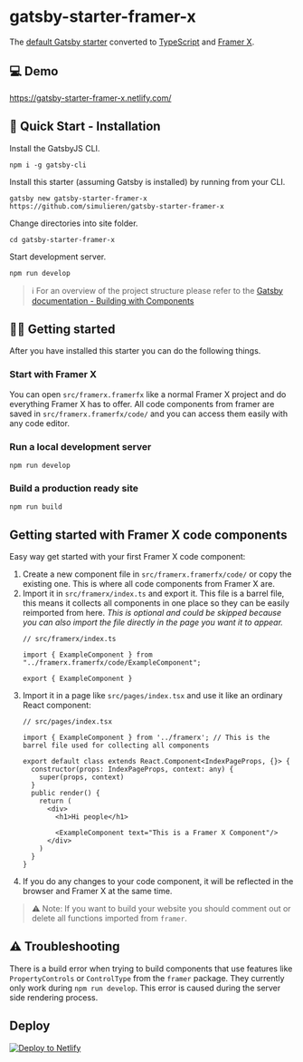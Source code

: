 # gatsby-starter-framer-x

The [default Gatsby starter](https://github.com/gatsbyjs/gatsby-starter-default) converted to [TypeScript](https://www.typescriptlang.org/) and [Framer X](https://www.framer.com).

## 💻 Demo

https://gatsby-starter-framer-x.netlify.com/

## 🚀 Quick Start - Installation

Install the GatsbyJS CLI.

```
npm i -g gatsby-cli
```

Install this starter (assuming Gatsby is installed) by running from your CLI.
```
gatsby new gatsby-starter-framer-x https://github.com/simulieren/gatsby-starter-framer-x
```

Change directories into site folder.

```
cd gatsby-starter-framer-x
```

Start development server.

```
npm run develop
```

> ℹ For an overview of the project structure please refer to the [Gatsby documentation - Building with Components](https://www.gatsbyjs.org/docs/building-with-components/)

## 👨‍💻 Getting started

After you have installed this starter you can do the following things.

### Start with Framer X

You can open `src/framerx.framerfx` like a normal Framer X project and do everything Framer X has to offer. All code components from framer are saved in `src/framerx.framerfx/code/` and you can access them easily with any code editor.

### Run a local development server

```
npm run develop 
```

### Build a production ready site

```
npm run build
```

## Getting started with Framer X code components

Easy way get started with your first Framer X code component:

1. Create a new component file in `src/framerx.framerfx/code/` or copy the existing one. This is where all code components from Framer X are.
1. Import it in `src/framerx/index.ts` and export it. This file is a barrel file, this means it collects all components in one place so they can be easily reimported from here. *This is optional and could be skipped because you can also import the file directly in the page you want it to appear.*
    ```
    // src/framerx/index.ts
    
    import { ExampleComponent } from "../framerx.framerfx/code/ExampleComponent";

    export { ExampleComponent }
    ```
1. Import it in a page like `src/pages/index.tsx` and use it like an ordinary React component:
    ```
    // src/pages/index.tsx
    
    import { ExampleComponent } from '../framerx'; // This is the barrel file used for collecting all components
    
    export default class extends React.Component<IndexPageProps, {}> {
      constructor(props: IndexPageProps, context: any) {
        super(props, context)
      }
      public render() {
        return (
          <div>
            <h1>Hi people</h1>
            
            <ExampleComponent text="This is a Framer X Component"/>          
          </div>
        )
      }
    }
    ```
1. If you do any changes to your code component, it will be reflected in the browser and Framer X at the same time.
    
> ⚠ Note: If you want to build your website you should comment out or delete all functions imported from `framer`.

## ⚠ Troubleshooting

There is a build error when trying to build components that use features like `PropertyControls` or `ControlType` from the `framer` package. They currently only work during `npm run develop`. This error is caused during the server side rendering process.

## Deploy

[![Deploy to Netlify](https://www.netlify.com/img/deploy/button.svg)](https://app.netlify.com/start/deploy?repository=https://github.com/simulieren/gatsby-starter-framer-x)
